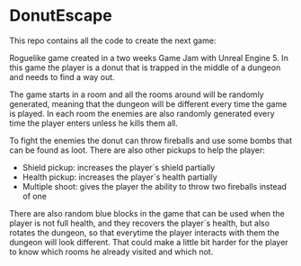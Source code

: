 # DonutEscape

This repo contains all the code to create the next game:

Roguelike game created in a two weeks Game Jam with Unreal Engine 5. In this game the player is a donut that is trapped in the middle of a dungeon and needs to find a way out.

The game starts in a room and all the rooms around will be randomly generated, meaning that the dungeon will be different every time the game is played. In each room the enemies are also randomly generated every time the player enters unless he kills them all.

To fight the enemies the donut can throw fireballs and use some bombs that can be found as loot. There are also other pickups to help the player:
- Shield pickup: increases the player´s shield partially
- Health pickup: increases the player´s health partially
- Multiple shoot: gives the player the ability to throw two fireballs instead of one

There are also random blue blocks in the game that can be used when the player is not full health, and they recovers the player´s health, but also rotates the dungeon, so that everytime the player interacts with them the dungeon will look different. That could make a little bit harder for the player to know which rooms he already visited and which not.
